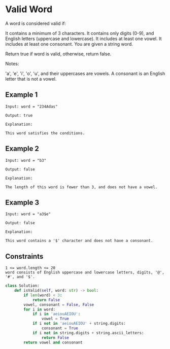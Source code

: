 # Valid Word

A word is considered valid if:

It contains a minimum of 3 characters.
It contains only digits (0-9), and English letters (uppercase and lowercase).
It includes at least one vowel.
It includes at least one consonant.
You are given a string word.

Return true if word is valid, otherwise, return false.

Notes:

'a', 'e', 'i', 'o', 'u', and their uppercases are vowels.
A consonant is an English letter that is not a vowel.

## Example 1

```text
Input: word = "234Adas"

Output: true

Explanation:

This word satisfies the conditions.
```

## Example 2

```text
Input: word = "b3"

Output: false

Explanation:

The length of this word is fewer than 3, and does not have a vowel.
```

## Example 3

```text
Input: word = "a3$e"

Output: false

Explanation:

This word contains a '$' character and does not have a consonant.
```

## Constraints

```text
1 <= word.length <= 20
word consists of English uppercase and lowercase letters, digits, '@', '#', and '$'.
```

```python
class Solution:
    def isValid(self, word: str) -> bool:
        if len(word) < 3:
            return False
        vowel, consonant = False, False
        for i in word:
            if i in 'aeiouAEIOU':
                vowel = True
            if i not in 'aeiouAEIOU' + string.digits:
                consonant = True
            if i not in string.digits + string.ascii_letters:
                return False
        return vowel and consonant
```
